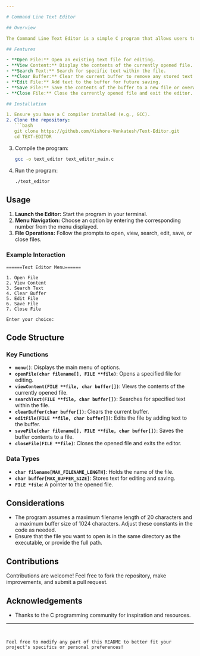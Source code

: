 ```yaml
---

# Command Line Text Editor

## Overview

The Command Line Text Editor is a simple C program that allows users to perform various text editing operations directly from the command line. Users can open, view, search, edit, save, and close text files using a straightforward menu interface.

## Features

- **Open File:** Open an existing text file for editing.
- **View Content:** Display the contents of the currently opened file.
- **Search Text:** Search for specific text within the file.
- **Clear Buffer:** Clear the current buffer to remove any stored text.
- **Edit File:** Add text to the buffer for future saving.
- **Save File:** Save the contents of the buffer to a new file or overwrite an existing one.
- **Close File:** Close the currently opened file and exit the editor.

## Installation

1. Ensure you have a C compiler installed (e.g., GCC).
2. Clone the repository:
   ```bash
   git clone https://github.com/Kishore-Venkatesh/Text-Editor.git
   cd TEXT-EDITOR
   ```
3. Compile the program:
   ```bash
   gcc -o text_editor text_editor_main.c
   ```
4. Run the program:
   ```bash
   ./text_editor
   ```

## Usage

1. **Launch the Editor:** Start the program in your terminal.
2. **Menu Navigation:** Choose an option by entering the corresponding number from the menu displayed.
3. **File Operations:** Follow the prompts to open, view, search, edit, save, or close files.

### Example Interaction

```
======Text Editor Menu======

1. Open File
2. View Content
3. Search Text
4. Clear Buffer
5. Edit File
6. Save File
7. Close File

Enter your choice: 
```

## Code Structure

### Key Functions

- **`menu()`**: Displays the main menu of options.
- **`openFile(char filename[], FILE **file)`**: Opens a specified file for editing.
- **`viewContent(FILE **file, char buffer[])`**: Views the contents of the currently opened file.
- **`searchText(FILE **file, char buffer[])`**: Searches for specified text within the file.
- **`clearBuffer(char buffer[])`**: Clears the current buffer.
- **`editFile(FILE **file, char buffer[])`**: Edits the file by adding text to the buffer.
- **`saveFile(char filename[], FILE **file, char buffer[])`**: Saves the buffer contents to a file.
- **`closeFile(FILE **file)`**: Closes the opened file and exits the editor.

### Data Types

- **`char filename[MAX_FILENAME_LENGTH]`**: Holds the name of the file.
- **`char buffer[MAX_BUFFER_SIZE]`**: Stores text for editing and saving.
- **`FILE *file`**: A pointer to the opened file.

## Considerations

- The program assumes a maximum filename length of 20 characters and a maximum buffer size of 1024 characters. Adjust these constants in the code as needed.
- Ensure that the file you want to open is in the same directory as the executable, or provide the full path.

## Contributions

Contributions are welcome! Feel free to fork the repository, make improvements, and submit a pull request.

## Acknowledgements

- Thanks to the C programming community for inspiration and resources.

---
```


Feel free to modify any part of this README to better fit your project's specifics or personal preferences!
